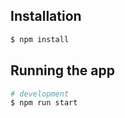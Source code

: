 ## Installation

```bash
$ npm install
```

## Running the app

```bash
# development
$ npm run start



